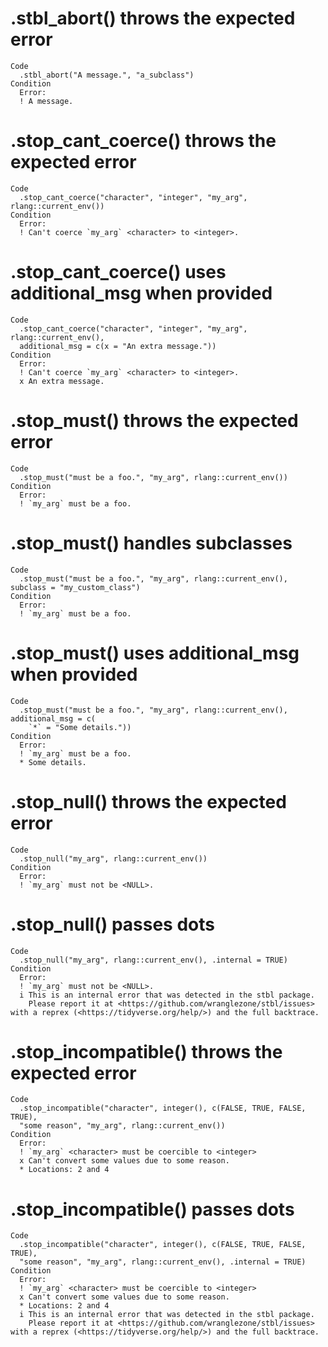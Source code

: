 # .stbl_abort() throws the expected error

    Code
      .stbl_abort("A message.", "a_subclass")
    Condition
      Error:
      ! A message.

# .stop_cant_coerce() throws the expected error

    Code
      .stop_cant_coerce("character", "integer", "my_arg", rlang::current_env())
    Condition
      Error:
      ! Can't coerce `my_arg` <character> to <integer>.

# .stop_cant_coerce() uses additional_msg when provided

    Code
      .stop_cant_coerce("character", "integer", "my_arg", rlang::current_env(),
      additional_msg = c(x = "An extra message."))
    Condition
      Error:
      ! Can't coerce `my_arg` <character> to <integer>.
      x An extra message.

# .stop_must() throws the expected error

    Code
      .stop_must("must be a foo.", "my_arg", rlang::current_env())
    Condition
      Error:
      ! `my_arg` must be a foo.

# .stop_must() handles subclasses

    Code
      .stop_must("must be a foo.", "my_arg", rlang::current_env(), subclass = "my_custom_class")
    Condition
      Error:
      ! `my_arg` must be a foo.

# .stop_must() uses additional_msg when provided

    Code
      .stop_must("must be a foo.", "my_arg", rlang::current_env(), additional_msg = c(
        `*` = "Some details."))
    Condition
      Error:
      ! `my_arg` must be a foo.
      * Some details.

# .stop_null() throws the expected error

    Code
      .stop_null("my_arg", rlang::current_env())
    Condition
      Error:
      ! `my_arg` must not be <NULL>.

# .stop_null() passes dots

    Code
      .stop_null("my_arg", rlang::current_env(), .internal = TRUE)
    Condition
      Error:
      ! `my_arg` must not be <NULL>.
      i This is an internal error that was detected in the stbl package.
        Please report it at <https://github.com/wranglezone/stbl/issues> with a reprex (<https://tidyverse.org/help/>) and the full backtrace.

# .stop_incompatible() throws the expected error

    Code
      .stop_incompatible("character", integer(), c(FALSE, TRUE, FALSE, TRUE),
      "some reason", "my_arg", rlang::current_env())
    Condition
      Error:
      ! `my_arg` <character> must be coercible to <integer>
      x Can't convert some values due to some reason.
      * Locations: 2 and 4

# .stop_incompatible() passes dots

    Code
      .stop_incompatible("character", integer(), c(FALSE, TRUE, FALSE, TRUE),
      "some reason", "my_arg", rlang::current_env(), .internal = TRUE)
    Condition
      Error:
      ! `my_arg` <character> must be coercible to <integer>
      x Can't convert some values due to some reason.
      * Locations: 2 and 4
      i This is an internal error that was detected in the stbl package.
        Please report it at <https://github.com/wranglezone/stbl/issues> with a reprex (<https://tidyverse.org/help/>) and the full backtrace.


